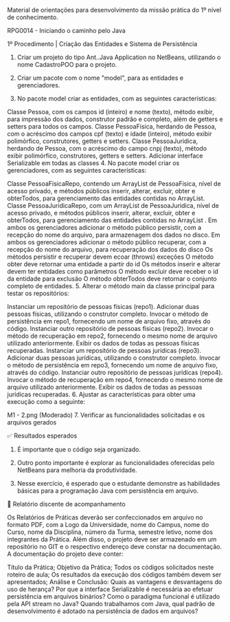 Material de orientações para desenvolvimento da missão
prática do 1º nível de conhecimento.

RPG0014  - Iniciando o caminho pelo Java


1º Procedimento | Criação das Entidades e Sistema de Persistência

1. Criar um projeto do tipo Ant..Java Application no NetBeans, utilizando o nome
CadastroPOO para o projeto.

2. Criar um pacote com o nome "model", para as entidades e gerenciadores.

3. No pacote model criar as entidades, com as seguintes características:

Classe Pessoa, com os campos id (inteiro) e nome (texto), método exibir, para
impressão dos dados, construtor padrão e completo, além de getters e setters
para todos os campos.
Classe PessoaFisica, herdando de Pessoa, com o acréscimo dos campos cpf
(texto) e idade (inteiro), método exibir polimórfico, construtores, getters e
setters.
Classe PessoaJuridica, herdando de Pessoa, com o acréscimo do campo cnpj
(texto), método exibir polimórfico, construtores, getters e setters.
Adicionar interface Serializable em todas as classes
4. No pacote model criar os gerenciadores, com as seguintes características:

Classe PessoaFisicaRepo, contendo um ArrayList de PessoaFisica, nível de
acesso privado, e métodos públicos inserir, alterar, excluir, obter e obterTodos,
para gerenciamento das entidades contidas no ArrayList.
Classe PessoaJuridicaRepo, com um ArrayList de PessoaJuridica, nível de
acesso privado, e métodos públicos inserir, alterar, excluir, obter e obterTodos,
para gerenciamento das entidades contidas no ArrayList .
Em ambos os gerenciadores adicionar o método público persistir, com a recepção
do nome do arquivo, para armazenagem dos dados no disco.
Em ambos os gerenciadores adicionar o método público recuperar, com a
recepção do nome do arquivo, para recuperação dos dados do disco
Os métodos persistir e recuperar devem ecoar (throws) exceções
O método obter deve retornar uma entidade a partir do id
Os métodos inserir e alterar devem ter entidades como parâmetros
O método excluir deve receber o id da entidade para exclusão
O método obterTodos deve retornar o conjunto completo de entidades.
5. Alterar o método main da classe principal para testar os repositórios:

Instanciar um repositório de pessoas físicas (repo1).
Adicionar duas pessoas físicas, utilizando o construtor completo.
Invocar o método de persistência em repo1, fornecendo um nome de arquivo fixo,
através do código.
Instanciar outro repositório de pessoas físicas (repo2).
Invocar o método de recuperação em repo2, fornecendo o mesmo nome de
arquivo utilizado anteriormente.
Exibir os dados de todas as pessoas físicas recuperadas.
Instanciar um repositório de pessoas jurídicas (repo3).
Adicionar duas pessoas jurídicas, utilizando o construtor completo.
Invocar o método de persistência em repo3, fornecendo um nome de arquivo fixo,
através do código.
Instanciar outro repositório de pessoas jurídicas (repo4).
Invocar o método de recuperação em repo4, fornecendo o mesmo nome de
arquivo utilizado anteriormente.
Exibir os dados de todas as pessoas jurídicas recuperadas.
6. Ajustar as características para obter uma execução como a seguinte:

M1 - 2.png
 (Moderado)
7. Verificar as funcionalidades solicitadas e os arquivos gerados

✅ Resultados esperados

1. É importante que o código seja organizado.

2. Outro ponto importante é explorar as funcionalidades oferecidas pelo NetBeans para
melhoria da produtividade.

3. Nesse exercício, é esperado que o estudante demonstre as habilidades básicas para
a programação Java com persistência em arquivo.

📝 Relatório discente de acompanhamento

Os Relatórios de Práticas deverão ser confeccionados em arquivo no formato PDF, com
a Logo da Universidade, nome do Campus, nome do Curso, nome da Disciplina, número
da Turma, semestre letivo, nome dos integrantes da Prática. Além disso, o projeto deve
ser armazenado em um repositório no GIT e o respectivo endereço deve constar na
documentação. A documentação do projeto deve conter:

Título da Prática;
Objetivo da Prática;
Todos os códigos solicitados neste roteiro de aula;
Os resultados da execução dos códigos também devem ser apresentados;
Análise e Conclusão:
Quais as vantagens e desvantagens do uso de herança?
Por que a interface Serializable é necessária ao efetuar persistência em arquivos
binários?
Como o paradigma funcional é utilizado pela API stream no Java?
Quando trabalhamos com Java, qual padrão de desenvolvimento é adotado na
persistência de dados em arquivos?
